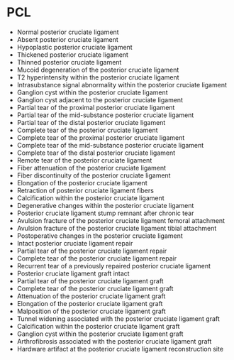 # PCL

- Normal posterior cruciate ligament
- Absent posterior cruciate ligament
- Hypoplastic posterior cruciate ligament
- Thickened posterior cruciate ligament
- Thinned posterior cruciate ligament
- Mucoid degeneration of the posterior cruciate ligament
- T2 hyperintensity within the posterior cruciate ligament
- Intrasubstance signal abnormality within the posterior cruciate ligament
- Ganglion cyst within the posterior cruciate ligament
- Ganglion cyst adjacent to the posterior cruciate ligament
- Partial tear of the proximal posterior cruciate ligament
- Partial tear of the mid-substance posterior cruciate ligament
- Partial tear of the distal posterior cruciate ligament
- Complete tear of the posterior cruciate ligament
- Complete tear of the proximal posterior cruciate ligament
- Complete tear of the mid-substance posterior cruciate ligament
- Complete tear of the distal posterior cruciate ligament
- Remote tear of the posterior cruciate ligament
- Fiber attenuation of the posterior cruciate ligament
- Fiber discontinuity of the posterior cruciate ligament
- Elongation of the posterior cruciate ligament
- Retraction of posterior cruciate ligament fibers
- Calcification within the posterior cruciate ligament
- Degenerative changes within the posterior cruciate ligament
- Posterior cruciate ligament stump remnant after chronic tear
- Avulsion fracture of the posterior cruciate ligament femoral attachment
- Avulsion fracture of the posterior cruciate ligament tibial attachment
- Postoperative changes in the posterior cruciate ligament
- Intact posterior cruciate ligament repair
- Partial tear of the posterior cruciate ligament repair
- Complete tear of the posterior cruciate ligament repair
- Recurrent tear of a previously repaired posterior cruciate ligament
- Posterior cruciate ligament graft intact
- Partial tear of the posterior cruciate ligament graft
- Complete tear of the posterior cruciate ligament graft
- Attenuation of the posterior cruciate ligament graft
- Elongation of the posterior cruciate ligament graft
- Malposition of the posterior cruciate ligament graft
- Tunnel widening associated with the posterior cruciate ligament graft
- Calcification within the posterior cruciate ligament graft
- Ganglion cyst within the posterior cruciate ligament graft
- Arthrofibrosis associated with the posterior cruciate ligament graft
- Hardware artifact at the posterior cruciate ligament reconstruction site